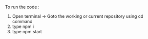 To run the code :<br>
1. Open terminal -> Goto the working or current repository using cd command<br>
2. type npm i<br>
3. type npm start
